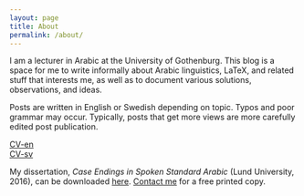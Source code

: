 ```yaml
---
layout: page
title: About
permalink: /about/
---
```


I am a lecturer in Arabic at the University of Gothenburg. This blog is a space for me to write informally about Arabic linguistics, LaTeX, and related stuff that interests me, as well as to document various solutions, observations, and ideas.

Posts are written in English or Swedish depending on topic. Typos and poor grammar may occur. Typically, posts that get more views are more carefully edited post publication. 

[CV-en](/documents/hallberg-cv-en.pdf)   
[CV-sv](/documents/hallberg-cv-sv.pdf)


My dissertation, *Case Endings in Spoken Standard Arabic* (Lund University, 2016), can be downloaded [here](https://lup.lub.lu.se/search/publication/530e5fe6-ec77-4e84-9a45-0935598e86a8). [Contact me](mailto:andreasmartenhallberg@gmail.com) for a free printed copy.
